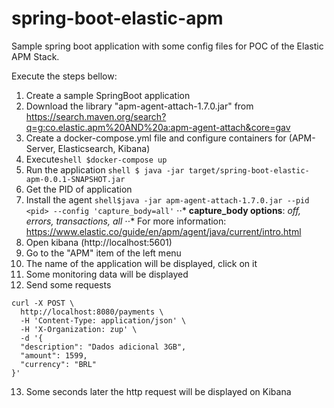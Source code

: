# spring-boot-elastic-apm

Sample spring boot application with some config files for POC of the Elastic APM Stack.

Execute the steps bellow:

1. Create a sample SpringBoot application
2. Download the library "apm-agent-attach-1.7.0.jar" from https://search.maven.org/search?q=g:co.elastic.apm%20AND%20a:apm-agent-attach&core=gav
3. Create a docker-compose.yml file and configure containers for (APM-Server, Elasticsearch, Kibana)
4. Execute```shell $docker-compose up```
5. Run the application 
```shell $ java -jar target/spring-boot-elastic-apm-0.0.1-SNAPSHOT.jar```
6. Get the PID of application
7. Install the agent 
```shell$java -jar apm-agent-attach-1.7.0.jar --pid <pid> --config 'capture_body=all'```
⋅⋅* **capture_body options**: _off, errors, transactions, all_
⋅⋅* For more information: https://www.elastic.co/guide/en/apm/agent/java/current/intro.html
8. Open kibana (http://localhost:5601)
9. Go to the "APM" item of the left menu
10. The name of the application will be displayed, click on it
11. Some monitoring data will be displayed
12. Send some requests 
```shell
curl -X POST \
  http://localhost:8080/payments \
  -H 'Content-Type: application/json' \
  -H 'X-Organization: zup' \
  -d '{
  "description": "Dados adicional 3GB",
  "amount": 1599,
  "currency": "BRL"
}'
```
13. Some seconds later the http request will be displayed on Kibana
